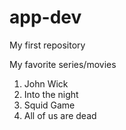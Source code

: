 # app-dev
My first repository

My favorite series/movies
1. John Wick
2. Into the night
3. Squid Game
4. All of us are dead
